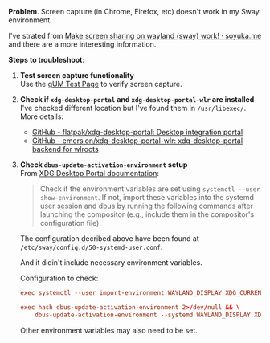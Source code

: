 **Problem**. Screen capture (in Chrome, Firefox, etc) doesn't work in my Sway environment.

I've strated from [Make screen sharing on wayland (sway) work! · soyuka.me](https://soyuka.me/make-screen-sharing-wayland-sway-work/) and there are a more interesting information.

**Steps to troubleshoot**:

1. **Test screen capture functionality**  
   Use the [gUM Test Page](https://mozilla.github.io/webrtc-landing/gum_test.html) to verify screen capture.

2. **Check if `xdg-desktop-portal` and `xdg-desktop-portal-wlr` are installed**  
   I've checked different location but I've found them in `/usr/libexec/`.\
   More details:
   - [GitHub - flatpak/xdg-desktop-portal: Desktop integration portal](https://github.com/flatpak/xdg-desktop-portal)
   - [GitHub - emersion/xdg-desktop-portal-wlr: xdg-desktop-portal backend for wlroots](https://github.com/emersion/xdg-desktop-portal-wlr)

4. **Check `dbus-update-activation-environment` setup**  
   From [XDG Desktop Portal documentation](https://wiki.archlinux.org/title/XDG_Desktop_Portal#xdg-desktop-portal-wlr_does_not_start_automatically_on_sway):

   > Check if the environment variables are set using `systemctl --user show-environment`. If not, import these variables into the systemd user session and dbus by running the following commands after launching the compositor (e.g., include them in the compositor's configuration file).

   The configuration decribed above have been found at `/etc/sway/config.d/50-systemd-user.conf`.

   And it didin't include necessary environment variables.

   Configuration to check:
   ```conf
   exec systemctl --user import-environment WAYLAND_DISPLAY XDG_CURRENT_DESKTOP

   exec hash dbus-update-activation-environment 2>/dev/null && \
       dbus-update-activation-environment --systemd WAYLAND_DISPLAY XDG_CURRENT_DESKTOP
   ```
   Other environment variables may also need to be set.
